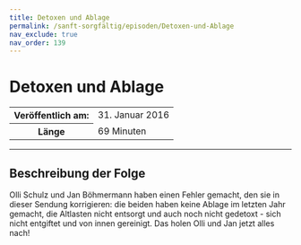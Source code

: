 ```yaml
---
title: Detoxen und Ablage
permalink: /sanft-sorgfältig/episoden/Detoxen-und-Ablage
nav_exclude: true
nav_order: 139
---
```


# Detoxen und Ablage
<table class="resp-table dcf-table dcf-table-responsive dcf-table-bordered dcf-table-striped dcf-w-100%">
                    <tbody>
                        <tr>
                            <th scope="row">Veröffentlich am:</th>
                            <td data-label="Veröffentlich am:">31. Januar 2016</td>
                        </tr>
                        <tr>
                            <th scope="row">Länge </th>
                            <td data-label="Länge ">69 Minuten</td>
                        </tr></tbody>
                </table>

***

## Beschreibung der Folge

<div>
Olli Schulz und Jan Böhmermann haben einen Fehler gemacht, den sie in dieser Sendung korrigieren: die beiden haben keine Ablage im letzten Jahr gemacht, die Altlasten nicht entsorgt und auch noch nicht gedetoxt - sich nicht entgiftet und von innen gereinigt. Das holen Olli und Jan jetzt alles nach!  
</div>

